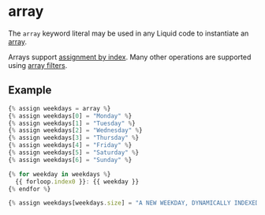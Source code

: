 # array

The `array` keyword literal may be used in any Liquid code to instantiate an [array](../../basics/types.md#array).

Arrays support [assignment by index](../tags/assign.md#assigning-into-arrays). Many other operations are supported using [array filters](../../filters.md#array-filters).

## Example

```javascript
{% assign weekdays = array %}
{% assign weekdays[0] = "Monday" %}
{% assign weekdays[1] = "Tuesday" %}
{% assign weekdays[2] = "Wednesday" %}
{% assign weekdays[3] = "Thursday" %}
{% assign weekdays[4] = "Friday" %}
{% assign weekdays[5] = "Saturday" %}
{% assign weekdays[6] = "Sunday" %}

{% for weekday in weekdays %}
  {{ forloop.index0 }}: {{ weekday }}
{% endfor %}

{% assign weekdays[weekdays.size] = "A NEW WEEKDAY, DYNAMICALLY INDEXED???" %}
```

